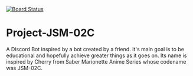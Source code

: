 [![Board Status](https://dev.azure.com/fmadrid1317/e2cbd7df-4741-4a94-896a-d3d4dbdcc7af/5b5df462-140e-4e12-b2c7-c5535e299b16/_apis/work/boardbadge/ab5f336f-0c0a-4484-99ad-8f62181c3356)](https://dev.azure.com/fmadrid1317/e2cbd7df-4741-4a94-896a-d3d4dbdcc7af/_boards/board/t/5b5df462-140e-4e12-b2c7-c5535e299b16/Microsoft.RequirementCategory)
# Project-JSM-02C
A Discord Bot inspired by a bot created by a friend. It's main goal is to be educational and hopefully achieve greater things as it goes on. Its name is inspired by Cherry from Saber Marionette Anime Series whose codename was JSM-02C.
